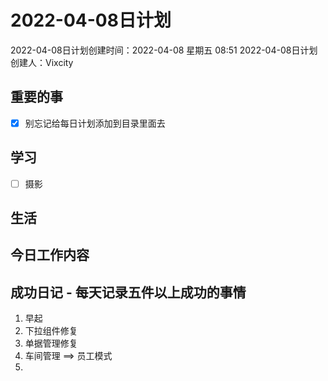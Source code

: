 # 2022-04-08日计划

2022-04-08日计划创建时间：2022-04-08 星期五  08:51
2022-04-08日计划创建人：Vixcity

## 重要的事
- [x] 别忘记给每日计划添加到目录里面去

## 学习
- [ ] 摄影

## 生活

## 今日工作内容

## 成功日记 - 每天记录五件以上成功的事情
1. 早起
2. 下拉组件修复
3. 单据管理修复
4. 车间管理 ==> 员工模式
5. 